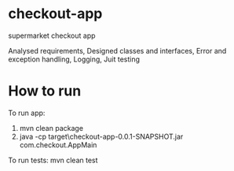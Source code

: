 # checkout-app
supermarket checkout app

Analysed requirements,
Designed classes and interfaces,
Error and exception handling,
Logging,
Juit testing

# How to run

To run app: 
1. mvn clean package
2. java -cp target\checkout-app-0.0.1-SNAPSHOT.jar com.checkout.AppMain

To run tests: 
mvn clean test